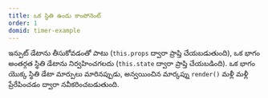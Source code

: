 ```yaml
---
title: ఒక స్థితి ఉండు కాంపోనెంట్
order: 1
domid: timer-example
---
```


ఇన్పుట్ డేటాను తీసుకోవడంతో పాటు (`this.props` ద్వారా ప్రాప్తి చేయబడుతుంది), ఒక భాగం అంతర్గత స్థితి డేటాను నిర్వహించగలదు (`this.state` ద్వారా ప్రాప్తి చేయబడింది). ఒక భాగం యొక్క స్థితి డేటా మార్పులు మారినప్పుడు, అన్వయించిన మార్కప్ను `render()` మళ్లీ మళ్లీ ప్రేరేపించడం ద్వారా నవీకరించబడుతుంది.
